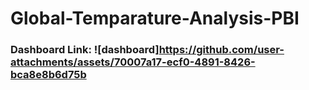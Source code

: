 # Global-Temparature-Analysis-PBI

### Dashboard Link: ![dashboard]https://github.com/user-attachments/assets/70007a17-ecf0-4891-8426-bca8e8b6d75b

